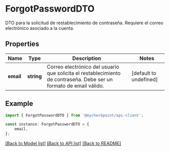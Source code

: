 # ForgotPasswordDTO

DTO para la solicitud de restablecimiento de contraseña. Requiere el correo electrónico asociado a la cuenta.

## Properties

Name | Type | Description | Notes
------------ | ------------- | ------------- | -------------
**email** | **string** | Correo electrónico del usuario que solicita el restablecimiento de contraseña. Debe ser un formato de email válido. | [default to undefined]

## Example

```typescript
import { ForgotPasswordDTO } from '@mycheckpoint/api-client';

const instance: ForgotPasswordDTO = {
    email,
};
```

[[Back to Model list]](../README.md#documentation-for-models) [[Back to API list]](../README.md#documentation-for-api-endpoints) [[Back to README]](../README.md)
